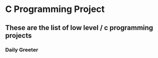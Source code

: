 # C Programming Project 
## These are the list of low level / c programming projects

### Daily Greeter

